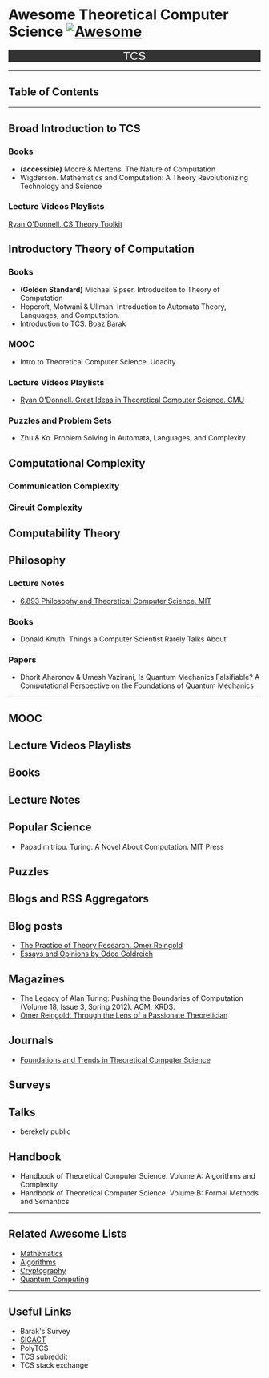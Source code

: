 # Awesome Theoretical Computer Science [![Awesome](https://awesome.re/badge-flat.svg)](https://awesome.re)
![TCS-banner](TCS-banner.png)

___

## Table of Contents

___

## Broad Introduction to TCS
### Books
- **(accessible)** Moore & Mertens. The Nature of Computation
- Wigderson. Mathematics and Computation: A Theory Revolutionizing Technology and Science

### Lecture Videos Playlists
[Ryan O'Donnell. CS Theory Toolkit](https://www.youtube.com/playlist?list=PLm3J0oaFux3ZYpFLwwrlv_EHH9wtH6pnX)

## Introductory Theory of Computation
### Books
- **(Golden Standard)** Michael Sipser. Introduciton to Theory of Computation
- Hopcroft, Motwani & Ullman. Introduction to Automata Theory, Languages, and Computation.
- [Introduction to TCS. Boaz Barak](https://introtcs.org/public/index.html)

### MOOC
- Intro to Theoretical Computer Science. Udacity

### Lecture Videos Playlists
- [Ryan O'Donnell. Great Ideas in Theoretical Computer Science. CMU](https://www.youtube.com/playlist?list=PLm3J0oaFux3aafQm568blS9blxtA_EWQv)

### Puzzles and Problem Sets
- Zhu & Ko. Problem Solving in Automata, Languages, and Complexity

## Computational Complexity

### Communication Complexity

### Circuit Complexity

## Computability Theory

## Philosophy
### Lecture Notes
- [6.893 Philosophy and Theoretical Computer Science. MIT](https://stellar.mit.edu/S/course/6/fa11/6.893/index.html)
### Books
- Donald Knuth. Things a Computer Scientist Rarely Talks About
### Papers
- Dhorit Aharonov & Umesh Vazirani, Is Quantum Mechanics Falsifiable? A Computational Perspective on the Foundations of Quantum Mechanics


___

## MOOC
## Lecture Videos Playlists
## Books
## Lecture Notes
## Popular Science
- Papadimitriou. Turing: A Novel About Computation. MIT Press
## Puzzles
## Blogs and RSS Aggregators
## Blog posts
- [The Practice of Theory Research. Omer Reingold](https://omereingold.wordpress.com/cs-353-the-practice-of-theory-research/)
- [Essays and Opinions by Oded Goldreich](http://www.wisdom.weizmann.ac.il/~oded/essays.html)

## Magazines
- The Legacy of Alan Turing: Pushing the Boundaries of Computation (Volume 18, Issue 3, Spring 2012). ACM, XRDS.
- [Omer Reingold. Through the Lens of a Passionate Theoretician](https://cacm.acm.org/magazines/2020/3/243025-through-the-lens-of-a-passionate-theoretician/fulltext)
## Journals
- [Foundations and Trends in Theoretical Computer Science](https://www.nowpublishers.com/TCS)
## Surveys
## Talks
- berekely public 
## Handbook
- Handbook of Theoretical Computer Science. Volume A: Algorithms and Complexity
- Handbook of Theoretical Computer Science. Volume B: Formal Methods and Semantics

___

## Related Awesome Lists
- [Mathematics](https://github.com/rossant/awesome-math#mathematics-for-computer-science)
- [Algorithms](https://github.com/tayllan/awesome-algorithms)
- [Cryptography](https://github.com/sobolevn/awesome-cryptography)
- [Quantum Computing](https://github.com/desireevl/awesome-quantum-computing)

___

## Useful Links
- Barak's Survey
- [SIGACT](https://www.sigact.org/articles/web_pages.html)
- PolyTCS
- TCS subreddit
- TCS stack exchange
